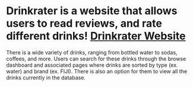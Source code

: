 # Drinkrater is a website that allows users to read reviews, and rate different drinks! [Drinkrater Website](drinkrater.vercel.app)

There is a wide variety of drinks, ranging from bottled water to sodas, coffees, and more. Users can search for these drinks through the browse dashboard and associated pages where drinks are sorted by type (ex. water) and brand (ex. FIJI). There is also an option for them to view all the drinks currently in the database.
